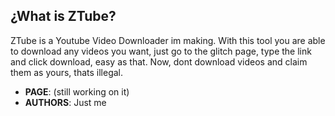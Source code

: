 ¿What is ZTube?
---
ZTube is a Youtube Video Downloader im making. With this tool you are able to download any videos you want, just go to the glitch page, type the link and click download, easy as that.
Now, dont download videos and claim them as yours, thats illegal.

   - **PAGE**: (still working on it)
   - **AUTHORS**: Just me
